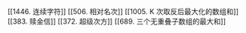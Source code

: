

[[1446. 连续字符]]
[[506. 相对名次]]
[[1005. K 次取反后最大化的数组和]]
[[383. 赎金信]]
[[372. 超级次方]]
[[689. 三个无重叠子数组的最大和]]